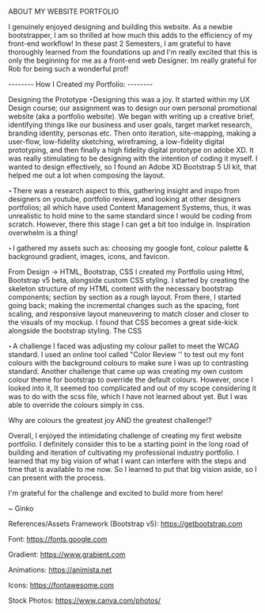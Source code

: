 ABOUT MY WEBSITE PORTFOLIO

I genuinely enjoyed designing and building this website. As a newbie bootstrapper, I am so thrilled at how much this adds to the efficiency of my front-end workflow! In these past 2 Semesters, I am grateful to have thoroughly learned from the foundations up and I'm really excited that this is only the beginning for me as a front-end web Designer. Im really grateful for Rob for being such a wonderful prof!

-------- How I Created my Portfolio: --------

Designing the Prototype
‣Designing this was a joy. It started within my UX Design course; our assignment was to design our own personal promotional website (aka a portfolio website). We began with writing up a creative brief, identifying things like our business and user goals, target market research, branding identity, personas etc. Then onto iteration, site-mapping, making a user-flow, low-fidelity sketching, wireframing, a low-fidelity digital prototyping, and then finally a high fidelity digital prototype on adobe XD. It was really stimulating to be designing with the intention of coding it myself. I wanted to design effectively, so I found an Adobe XD Bootstrap 5 UI kit, that helped me out a lot when composing the layout.

‣ There was a research aspect to this, gathering insight and inspo from designers on youtube, portfolio reviews, and looking at other designers portfolios; all which have used Content Management Systems, thus, it was unrealistic to hold mine to the same standard since I would be coding from scratch. However, there this stage I can get a bit too indulge in. Inspiration overwhelm is a thing!

‣ I gathered my assets such as: choosing my google font, colour palette & background gradient, images, icons, and favicon.

From Design -> HTML, Bootstrap, CSS
I created my Portfolio using Html, Bootstrap v5 beta, alongside custom CSS styling. I started by creating the skeleton structure of my HTML content with the necessary bootstrap components; section by section as a rough layout. From there, I started going back; making the incremental changes such as the spacing, font scaling, and responsive layout maneuvering to match closer and closer to the visuals of my mockup. I found that CSS becomes a great side-kick alongside the bootstrap styling. The CSS

‣ A challenge I faced was adjusting my colour pallet to meet the WCAG standard. I used an online tool called "Color Review '' to test out my font colours with the background colours to make sure I was up to contrasting standard. Another challenge that came up was creating my own custom colour theme for bootstrap to override the default colours. However, once I looked into it, It seemed too complicated and out of my scope considering it was to do with the scss file, which I have not learned about yet. But I was able to override the colours simply in css.

Why are colours the greatest joy AND the greatest challenge!?

Overall, I enjoyed the intimidating challenge of creating my first website portfolio. I definitely consider this to be a starting point in the long road of building and iteration of cultivating my professional industry portfolio. I learned that my big vision of what I want can interfere with the steps and time that is available to me now. So I learned to put that big vision aside, so I can present with the process.

I'm grateful for the challenge and excited to build more from here!

~ Ginko

References/Assets
Framework (Bootstrap v5): https://getbootstrap.com

Font: https://fonts.google.com

Gradient: https://www.grabient.com

Animations: https://animista.net

Icons: https://fontawesome.com

Stock Photos: https://www.canva.com/photos/